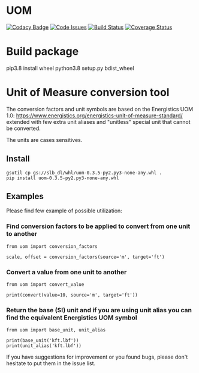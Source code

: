 # UOM

[![Codacy Badge](https://api.codacy.com/project/badge/grade/139005588a93460293258a672797615a)](https://www.codacy.com)
[![Code Issues](https://www.quantifiedcode.com/api/v1/project/ab7fbdf0551643a3b73dcf5fcd881572/badge.svg)](https://www.quantifiedcode.com/app/project/ab7fbdf0551643a3b73dcf5fcd881572)
[![Build Status](https://travis-ci.com/Schlumberger/UOM.svg?token=qgnSxUFcykzzPyjostSM&branch=master)](https://travis-ci.com/Schlumberger/UOM)
[![Coverage Status](https://coveralls.io/repos/Schlumberger/UOM/badge.svg?branch=master&service=github&t=ETSOWO)](https://coveralls.io/github/Schlumberger/UOM?branch=master)

# Build package

pip3.8 install wheel
python3.8 setup.py bdist_wheel

# Unit of Measure conversion tool

The conversion factors and unit symbols are based on the Energistics UOM 1.0:
https://www.energistics.org/energistics-unit-of-measure-standard/
extended with few extra unit aliases and "unitless" special unit that cannot be converted.

The units are cases sensitives.


## Install
```
gsutil cp gs://slb_dl/whl/uom-0.3.5-py2.py3-none-any.whl .
pip install uom-0.3.5-py2.py3-none-any.whl
```

## Examples

Please find few example of possible utilization:

### Find conversion factors to be applied to convert from one unit to another

```
from uom import conversion_factors

scale, offset = conversion_factors(source='m', target='ft')
```
### Convert a value from one unit to another

```
from uom import convert_value

print(convert(value=10, source='m', target='ft'))
```
### Return the base (SI) unit and if you are using unit alias you can find the equivalent Energistics UOM symbol

```
from uom import base_unit, unit_alias

print(base_unit('kft.lbf'))
print(unit_alias('kft.lbf'))
```

If you have suggestions for improvement or you found bugs, please don't hesitate to put them in the issue list.
